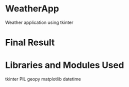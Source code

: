 # WeatherApp

  Weather application using tkinter

# Final Result

# Libraries and Modules Used
  
  tkinter
  PIL
  geopy
  matplotlib
  datetime
  

